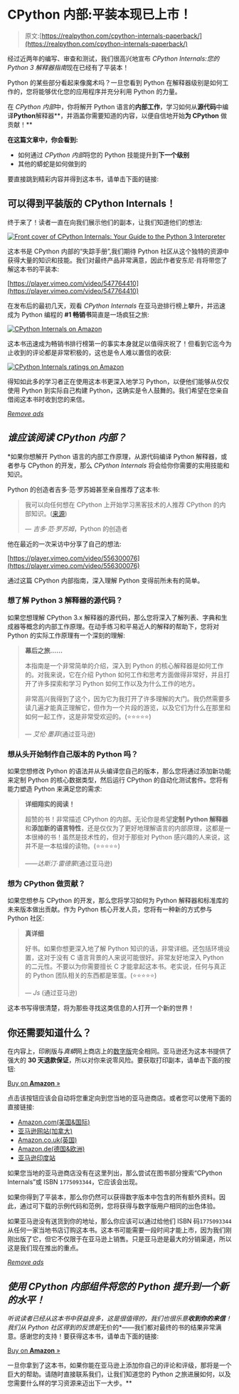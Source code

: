 # CPython 内部:平装本现已上市！

> 原文:[https://realpython.com/cpython-internals-paperback/](https://realpython.com/cpython-internals-paperback/)

经过近两年的编写、审查和测试，我们很高兴地宣布 *CPython Internals:您的 Python 3 解释器指南*现在已经有了平装本！

Python 的某些部分看起来像魔术吗？一旦您看到 Python 在解释器级别是如何工作的，您将能够优化您的应用程序并充分利用 Python 的力量。

在 *CPython 内部*中，你将解开 Python 语言的**内部工作**，学习如何从**源代码**中编译**Python**解释器**，并涵盖你需要知道的内容，以便自信地开始**为 CPython** 做贡献！**

**在这篇文章中，你会看到:**

*   如何通过 *CPython 内部*将您的 Python 技能提升到**下一个级别**
*   其他的蟒蛇是如何做到的

要直接跳到精彩内容并得到这本书，请单击下面的链接:

## 可以得到平装版的 CPython Internals！

终于来了！读者一直在向我们展示他们的副本，让我们知道他们的想法:

[![Front cover of CPython Internals: Your Guide to the Python 3 Interpreter](../Images/92bd6abdc7abb60e52d55be3824533c2.png)](https://files.realpython.com/media/CPython_cover.d957adbf1a7c.jpg)

这本书是 CPython 内部的“失踪手册”,我们期待 Python 社区从这个独特的资源中获得大量的知识和技能。我们对最终产品非常满意，因此作者安东尼·肖将带您了解这本书的平装本:

[https://player.vimeo.com/video/547764410](https://player.vimeo.com/video/547764410)

在发布后的最初几天，观看 *CPython Internals* 在亚马逊排行榜上攀升，并迅速成为 Python 编程的 **#1 畅销书**简直是一场疯狂之旅:

[![CPython Internals on Amazon](../Images/c2355851c6fbf2cbe7c089ca194e3aaa.png)](https://files.realpython.com/media/Untitled.7cb66701a206.png)

这本书迅速成为畅销书排行榜第一的事实本身就足以值得庆祝了！但看到它迄今为止收到的评论都是非常积极的，这也是令人难以置信的收获:

[![CPython Internals ratings on Amazon](../Images/1fc4ab7ec0cada95ee7af40b7510c1cf.png)](https://files.realpython.com/media/Screen_Shot_2021-06-02_at_9.29.44_AM.ad06478f07f5.723f2104aafd.png)

得知如此多的学习者正在使用这本书更深入地学习 Python，以便他们能够从仅仅使用 Python 到实际自己构建 Python，这确实是令人鼓舞的。我们希望在您亲自借阅这本书时收到您的来信。

[*Remove ads*](/account/join/)

## *谁应该阅读 CPython 内部？*

 *如果你想解开 Python 语言的内部工作原理，从源代码编译 Python 解释器，或者参与 CPython 的开发，那么 *CPython Internals* 将会给你你需要的实用技能和知识。

Python 的创造者吉多·范·罗苏姆甚至亲自推荐了这本书:

> 我可以向任何想在 CPython 上开始学习黑客技术的人推荐 CPython 的内部知识。([来源](https://www.youtube.com/watch?v=aYbNh3NS7jA&t=2735s))
> 
> — *吉多·范·罗苏姆*，Python 的创造者

他在最近的一次采访中分享了自己的想法:

[https://player.vimeo.com/video/556300076](https://player.vimeo.com/video/556300076)

通过这篇 CPython 内部指南，深入理解 Python 变得前所未有的简单。

### 想了解 Python 3 解释器的源代码？

如果您想理解 CPython 3.x 解释器的源代码，那么您将深入了解列表、字典和生成器等概念的内部工作原理。在动手练习和平易近人的解释的帮助下，您将对 Python 的实际工作原理有一个深刻的理解:

> **幕后之旅……**
> 
> 本指南是一个非常简单的介绍，深入到 Python 的核心解释器是如何工作的。对我来说，它在介绍 Python 如何工作和思考方面做得非常好，并且打开了许多探索和学习 Python 如何工作以及为什么工作的地方。
> 
> 非常高兴我得到了这个，因为它为我打开了许多理解的大门。我仍然需要多读几遍才能真正理解它，但作为一个片段的游览，以及它们为什么在那里和如何一起工作，这是非常受欢迎的。(⭐⭐⭐⭐⭐)
> 
> — *艾伦·墨菲*(通过亚马逊)

### 想从头开始制作自己版本的 Python 吗？

如果您想修改 Python 的语法并从头编译您自己的版本，那么您将通过添加新功能来定制 Python 的核心数据类型，然后运行 CPython 的自动化测试套件。您将有能力塑造 Python 来满足您的需求:

> **详细翔实的阅读！**
> 
> 超赞的书！非常描述 CPython 的内部。无论你是希望**定制 Python 解释器**和**添加新的语言特性**，还是仅仅为了更好地理解语言的内部原理，这都是一本很棒的书！虽然是技术性的，但对于那些对 Python 感兴趣的人来说，这并不是一本枯燥的读物。(⭐⭐⭐⭐⭐)
> 
> ——*达斯汀·雷德蒙*(通过亚马逊)

### 想为 CPython 做贡献？

如果您想参与 CPython 的开发，那么您将学习如何为 Python 解释器和标准库的未来版本做出贡献。作为 Python 核心开发人员，您将有一种新的方式参与 Python 社区:

> **真详细**
> 
> 好书。如果你想更深入地了解 Python 知识的话，非常详细。还包括环境设置，这对于没有 C 语言背景的人来说可能很好。非常友好地深入 Python 的二元性。不要以为你需要擅长 C 才能拿起这本书。老实说，任何与真正的 Python 团队相关的东西都是笨蛋。(⭐⭐⭐⭐⭐)
> 
> — *Js* (通过亚马逊)

这本书写得很清楚，将为那些寻找这类信息的人打开一个新的世界！

## 你还需要知道什么？

在内容上，印刷版与*真蟒*网上商店上的[数字版](https://realpython.com/products/cpython-internals-book/)完全相同。亚马逊还为这本书提供了强大的 **30 天退款保证**，所以对你来说零风险。要获取打印副本，请单击下面的按钮:

[Buy on **Amazon** »](https://realpython.com/asins/1775093344/)

点击该按钮应该会自动将您重定向到您当地的亚马逊商店。或者您可以使用下面的直接链接:

*   [Amazon.com(美国&国际)](https://www.amazon.com/dp/1775093344/?tag=devdetailpage02-20)
*   [亚马逊网站(加拿大)](https://www.amazon.ca/dp/1775093344/?tag=devdetailpage-20)
*   [Amazon.co.uk(英国)](https://www.amazon.co.uk/dp/1775093344/?tag=devdetailpage-21)
*   [Amazon.de(德国&欧洲)](https://www.amazon.de/dp/1775093344/?tag=devdetailpa08-21)
*   [亚马逊印度站](https://www.amazon.in/dp/1775093344/)

如果您当地的亚马逊商店没有在这里列出，那么尝试在图书部分搜索“CPython Internals”或 ISBN `1775093344`，它应该会出现。

如果你得到了平装本，那么你仍然可以获得数字版本中包含的所有额外资料。因此，通过可下载的示例代码和范例，您将获得与数字版用户相同的出色体验。

如果亚马逊没有送货到你的地址，那么你应该可以通过给他们 ISBN 码`1775093344`从任何一家当地书店订购这本书。这本书可能需要一段时间才能上市，因为我们刚刚出版了它，但它不仅限于在亚马逊上销售。只是亚马逊是最大的分销渠道，所以这是我们现在推出的重点。

[*Remove ads*](/account/join/)

## *使用 CPython 内部组件将您的 Python 提升到一个新的水平！*

 *听说读者已经从这本书中获益良多，这是很值得的，我们也很乐意**收到你的来信**！我们从 Python 社区得到的反馈是*无价的*——我们都对最终的书的结果非常满意。感谢您的支持！要获得这本书，请单击下面的链接:

[Buy on **Amazon** »](https://realpython.com/asins/1775093344/)

一旦你拿到了这本书，如果你能在亚马逊上添加你自己的评论和评级，那将是一个巨大的帮助。请随时直接联系我们，让我们知道您的 Python 之旅进展如何，以及您需要什么样的学习资源来迈出下一大步。**